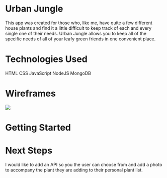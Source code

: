 # Urban Jungle
This app was created for those who, like me, have quite a few different house plants and find it a little difficult to keep track of each and every single one of their needs. Urban Jungle allows you to keep all of the specific needs of all of your leafy green friends in one convenient place.


# Technologies Used
HTML
CSS
JavaScript
NodeJS
MongoDB


# Wireframes
![](/images/Urban%20Jungle%20wireframe%20homepage.png)


# Getting Started




# Next Steps
I would like to add an API so you the user can choose from and add a photo to accompany the plant they are adding to their personal plant list.
